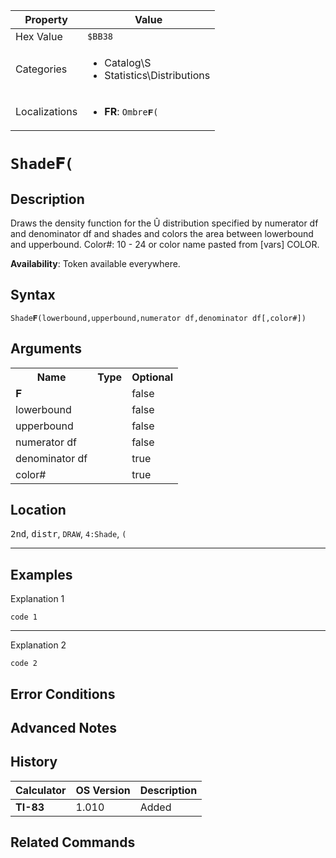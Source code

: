 | Property      | Value |
|---------------|-------|
| Hex Value     | `$BB38`|
| Categories    | <ul><li>Catalog\S</li><li>Statistics\Distributions</li></ul> |
| Localizations | <ul><li><b>FR</b>: `Ombre𝐅(`</li></ul> |

# `Shade𝐅(`

## Description
Draws the density function for the Û distribution specified by numerator df and denominator df and shades and colors the area between lowerbound and upperbound.
Color#: 10 - 24 or color name pasted from [vars] COLOR.


<b>Availability</b>: Token available everywhere.

## Syntax
`Shade𝐅(lowerbound,upperbound,numerator df,denominator df[,color#])`

## Arguments
<table>
<tr><th>Name</th><th>Type</th><th>Optional</th></tr>

<tr><td>𝐅</td><td></td><td>false</td></tr>

<tr><td>lowerbound</td><td></td><td>false</td></tr>

<tr><td>upperbound</td><td></td><td>false</td></tr>

<tr><td>numerator df</td><td></td><td>false</td></tr>

<tr><td>denominator df</td><td></td><td>true</td></tr>

<tr><td>color#</td><td></td><td>true</td></tr>

</table>

## Location
<kbd>2nd</kbd>, <kbd>distr</kbd>, `DRAW`, `4:Shade`, `(`
<hr>

## Examples

Explanation 1
```ti-basic
code 1
```
---
Explanation 2
```ti-basic
code 2
```

## Error Conditions


## Advanced Notes


## History
| Calculator | OS Version | Description |
|------------|------------|-------------|
| <b>TI-83</b> | 1.010 | Added

## Related Commands

    